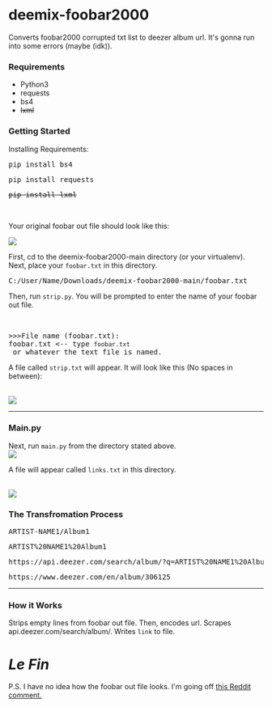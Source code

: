 # deemix-foobar2000
Converts foobar2000 corrupted txt list to deezer album url. It's gonna run into some errors (maybe (idk)).

<h3>Requirements</h3>
<ul>
  <li>Python3</li>
  <li>requests</li>
  <li>bs4</li>
  <strike><li>lxml</li></strike>
 </ul>
<h3>Getting Started</h3>
<p>Installing Requirements:</p>
<pre>pip install bs4</pre>
<pre>pip install requests</pre>
<strike><pre>pip install lxml</pre></strike><br>
<p>Your original foobar out file should look like this:</p>
<img src="https://raw.githubusercontent.com/NEDb-tk/deemix-foobar2000/main/images/foobar.PNG">

<p>First, cd to the deemix-foobar2000-main directory (or your virtualenv). Next, place your <code>foobar.txt</code> in this directory.</p>
<pre>C:/User/Name/Downloads/deemix-foobar2000-main/foobar.txt</pre>
<p>Then, run <code>strip.py</code>. You will be prompted to enter the name of your foobar out file.</p><br>
<pre>
>>>File name (foobar.txt):
foobar.txt <-- type <code>foobar.txt</code> or whatever the text file is named.
</pre>
<p>A file called <code>strip.txt</code> will appear. It will look like this (No spaces in between):</p><br>
<img src="https://raw.githubusercontent.com/NEDb-tk/deemix-foobar2000/main/images/strip.PNG">

<hr>
<h3>Main.py</h3>
<p>Next, run <code>main.py</code> from the directory stated above.<br>
<img src="https://raw.githubusercontent.com/NEDb-tk/deemix-foobar2000/main/images/command.PNG">  

A file will appear called <code>links.txt</code> in this directory.</p><br>
<img src="https://github.com/NEDb-tk/deemix-foobar2000/blob/main/images/links.PNG">

<h3>The Transfromation Process</h3>
<pre>ARTIST-NAME1/Album1</pre>
<pre>ARTIST%20NAME1%20Album1</pre>
<pre>https://api.deezer.com/search/album/?q=ARTIST%20NAME1%20Album1&index=0&limit=2&output=xml</pre>
<pre>https://www.deezer.com/en/album/306125</pre>
<hr>
<h3>How it Works</h3>
<p>Strips empty lines from foobar out file. Then, encodes url. Scrapes api.deezer.com/search/album/. Writes <code>link</code> to file.</p>
<h1><b><i>Le Fin</i></b></h1>
<p>P.S. I have no idea how the foobar out file looks. I'm going off <a href="https://www.reddit.com/r/deemix/comments/nsvghm/how_replace_this_text_artistnamealbum_by_the/">this Reddit comment.
